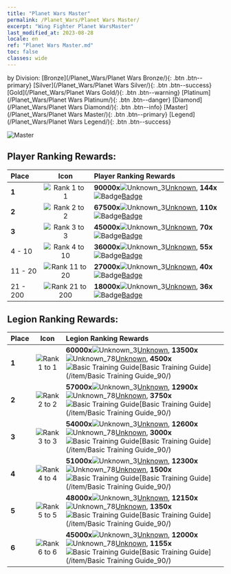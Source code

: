 ```yaml
---
title: "Planet Wars Master"
permalink: /Planet_Wars/Planet Wars Master/
excerpt: "Wing Fighter Planet WarsMaster"
last_modified_at: 2023-08-28
locale: en
ref: "Planet Wars Master.md"
toc: false
classes: wide
---
```


  by Division:   [Bronze](/Planet_Wars/Planet Wars Bronze/){: .btn .btn--primary}   [Silver](/Planet_Wars/Planet Wars Silver/){: .btn .btn--success}   [Gold](/Planet_Wars/Planet Wars Gold/){: .btn .btn--warning}   [Platinum](/Planet_Wars/Planet Wars Platinum/){: .btn .btn--danger}   [Diamond](/Planet_Wars/Planet Wars Diamond/){: .btn .btn--info}   [Master](/Planet_Wars/Planet Wars Master/){: .btn .btn--primary}   [Legend](/Planet_Wars/Planet Wars Legend/){: .btn .btn--success} 



  ![Master](/images/planet_wars/Master.png)

## Player Ranking Rewards:

  |  Place | Icon | Player Ranking Rewards |
  |:-------|:----:|:----------------|
  | **1** | ![Rank 1 to 1](/images/planet_wars/rank_1.png) | **90000x**![Unknown_3](/images/item/Settlement_Energy_p.png)[Unknown](/item/item_3/), **144x**![Badge](/images/item/Badge_p.png)[Badge](/item/Badge_94/) |
  | **2** | ![Rank 2 to 2](/images/planet_wars/rank_2.png) | **67500x**![Unknown_3](/images/item/Settlement_Energy_p.png)[Unknown](/item/item_3/), **110x**![Badge](/images/item/Badge_p.png)[Badge](/item/Badge_94/) |
  | **3** | ![Rank 3 to 3](/images/planet_wars/rank_3.png) | **45000x**![Unknown_3](/images/item/Settlement_Energy_p.png)[Unknown](/item/item_3/), **70x**![Badge](/images/item/Badge_p.png)[Badge](/item/Badge_94/) |
  | 4 - 10 | ![Rank 4 to 10](/images/planet_wars/rank_4.png) | **36000x**![Unknown_3](/images/item/Settlement_Energy_p.png)[Unknown](/item/item_3/), **55x**![Badge](/images/item/Badge_p.png)[Badge](/item/Badge_94/) |
  | 11 - 20 | ![Rank 11 to 20](/images/planet_wars/rank_5.png) | **27000x**![Unknown_3](/images/item/Settlement_Energy_p.png)[Unknown](/item/item_3/), **40x**![Badge](/images/item/Badge_p.png)[Badge](/item/Badge_94/) |
  | 21 - 200 | ![Rank 21 to 200](/images/planet_wars/rank_6.png) | **18000x**![Unknown_3](/images/item/Settlement_Energy_p.png)[Unknown](/item/item_3/), **36x**![Badge](/images/item/Badge_p.png)[Badge](/item/Badge_94/) |


## Legion Ranking Rewards:

  |  Place | Icon | Legion Ranking Rewards |
  |:-------|:----:|:----------------|
  | **1** | ![Rank 1 to 1](/images/planet_wars/rank_1.png) | **60000x**![Unknown_3](/images/item/Settlement_Energy_p.png)[Unknown](/item/item_3/), **13500x**![Unknown_78](/images/item/xqdz_icon6_p.png)[Unknown](/item/item_78/), **4500x**![Basic Training Guide](/images/item/Basic_Training_Guide_p.png)[Basic Training Guide](/item/Basic Training Guide_90/) |
  | **2** | ![Rank 2 to 2](/images/planet_wars/rank_2.png) | **57000x**![Unknown_3](/images/item/Settlement_Energy_p.png)[Unknown](/item/item_3/), **12900x**![Unknown_78](/images/item/xqdz_icon6_p.png)[Unknown](/item/item_78/), **3750x**![Basic Training Guide](/images/item/Basic_Training_Guide_p.png)[Basic Training Guide](/item/Basic Training Guide_90/) |
  | **3** | ![Rank 3 to 3](/images/planet_wars/rank_3.png) | **54000x**![Unknown_3](/images/item/Settlement_Energy_p.png)[Unknown](/item/item_3/), **12600x**![Unknown_78](/images/item/xqdz_icon6_p.png)[Unknown](/item/item_78/), **3000x**![Basic Training Guide](/images/item/Basic_Training_Guide_p.png)[Basic Training Guide](/item/Basic Training Guide_90/) |
  | **4** | ![Rank 4 to 4](/images/planet_wars/rank_4.png) | **51000x**![Unknown_3](/images/item/Settlement_Energy_p.png)[Unknown](/item/item_3/), **12300x**![Unknown_78](/images/item/xqdz_icon6_p.png)[Unknown](/item/item_78/), **1500x**![Basic Training Guide](/images/item/Basic_Training_Guide_p.png)[Basic Training Guide](/item/Basic Training Guide_90/) |
  | **5** | ![Rank 5 to 5](/images/planet_wars/rank_5.png) | **48000x**![Unknown_3](/images/item/Settlement_Energy_p.png)[Unknown](/item/item_3/), **12150x**![Unknown_78](/images/item/xqdz_icon6_p.png)[Unknown](/item/item_78/), **1350x**![Basic Training Guide](/images/item/Basic_Training_Guide_p.png)[Basic Training Guide](/item/Basic Training Guide_90/) |
  | **6** | ![Rank 6 to 6](/images/planet_wars/rank_6.png) | **45000x**![Unknown_3](/images/item/Settlement_Energy_p.png)[Unknown](/item/item_3/), **12000x**![Unknown_78](/images/item/xqdz_icon6_p.png)[Unknown](/item/item_78/), **1155x**![Basic Training Guide](/images/item/Basic_Training_Guide_p.png)[Basic Training Guide](/item/Basic Training Guide_90/) |
